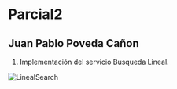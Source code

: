 # Parcial2

## Juan Pablo Poveda Cañon

1. Implementación del servicio Busqueda Lineal.

![LinealSearch](https://github.com/juancanon1725/Parcial2/assets/98672541/eeadefcc-1e3b-4b80-a004-9b091afae872)

   
